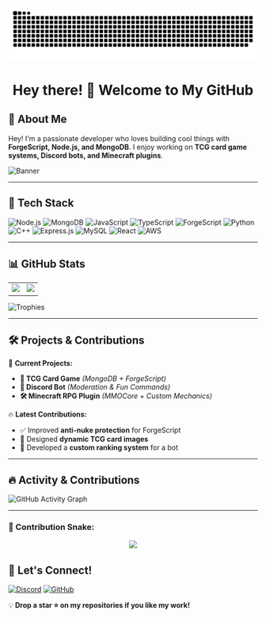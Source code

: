 ![Welcome](https://raw.githubusercontent.com/Platane/snk/output/github-contribution-grid-snake.svg)

<h1 align="center">Hey there! 👋 Welcome to My GitHub</h1>


## 🚀 **About Me**
Hey! I'm a passionate developer who loves building cool things with **ForgeScript, Node.js, and MongoDB**. I enjoy working on **TCG card game systems, Discord bots, and Minecraft plugins**. 


![Banner](https://media.giphy.com/media/hqU2KkjW5bE2v2Z7Q2/giphy.gif)

---

## 🎯 **Tech Stack**
![Node.js](https://img.shields.io/badge/Node.js-43853D?style=for-the-badge&logo=node.js&logoColor=white)
![MongoDB](https://img.shields.io/badge/MongoDB-4EA94B?style=for-the-badge&logo=mongodb&logoColor=white)
![JavaScript](https://img.shields.io/badge/JavaScript-F7DF1E?style=for-the-badge&logo=javascript&logoColor=black)
![TypeScript](https://img.shields.io/badge/TypeScript-007ACC?style=for-the-badge&logo=typescript&logoColor=white)
![ForgeScript](https://img.shields.io/badge/ForgeScript-FF4500?style=for-the-badge&logo=forge&logoColor=white)
![Python](https://img.shields.io/badge/Python-3776AB?style=for-the-badge&logo=python&logoColor=white)
![C++](https://img.shields.io/badge/C++-00599C?style=for-the-badge&logo=c%2B%2B&logoColor=white)
![Express.js](https://img.shields.io/badge/Express.js-000000?style=for-the-badge&logo=express&logoColor=white)
![MySQL](https://img.shields.io/badge/MySQL-4479A1?style=for-the-badge&logo=mysql&logoColor=white)
![React](https://img.shields.io/badge/React-20232A?style=for-the-badge&logo=react&logoColor=61DAFB)
![AWS](https://img.shields.io/badge/AWS-232F3E?style=for-the-badge&logo=amazon-aws&logoColor=white)


---

## 📊 **GitHub Stats**
<table>
<tr>
<td>
  <img src="https://github-readme-stats.vercel.app/api?username=UndefinedBlastro&show_icons=true&theme=radical" />
</td>
<td>
  <img src="https://github-readme-streak-stats.herokuapp.com/?user=UndefinedBlastro&theme=radical" />
</td>
</tr>
</table>

![Trophies](https://github-profile-trophy.vercel.app/?username=UndefinedBlastro&theme=radical&no-frame=true&margin-w=15)

---

## 🛠️ **Projects & Contributions**
🚀 **Current Projects:**
- **🎴 TCG Card Game** *(MongoDB + ForgeScript)*
- **🤖 Discord Bot** *(Moderation & Fun Commands)*
- **🛠️ Minecraft RPG Plugin** *(MMOCore + Custom Mechanics)*

🔥 **Latest Contributions:**
- ✅ Improved **anti-nuke protection** for ForgeScript
- 🎨 Designed **dynamic TCG card images**
- 🚀 Developed a **custom ranking system** for a bot

---

## 🔥 **Activity & Contributions**
![GitHub Activity Graph](https://github-readme-activity-graph.cyclic.app/graph?username=UndefinedBlastro)

---

### 🐍 Contribution Snake:
<p align="center">
  <img src="https://github.com/UndefinedBlastro/UndefinedBlastro/blob/output/github-contribution-grid-snake.svg" />
</p>

## 💬 **Let's Connect!**
[![Discord](https://img.shields.io/badge/Discord-7289DA?style=for-the-badge&logo=discord&logoColor=white)](https://discord.gg/YOUR_INVITE)
[![GitHub](https://img.shields.io/badge/GitHub-100000?style=for-the-badge&logo=github&logoColor=white)](https://github.com/YOUR_USERNAME)

💡 **Drop a star ⭐ on my repositories if you like my work!**



